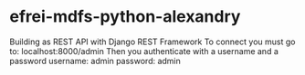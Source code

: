 # efrei-mdfs-python-alexandry
Building as REST API with Django REST Framework
To connect you must go to:
localhost:8000/admin
Then you authenticate with a username and a password
username: admin
password: admin
